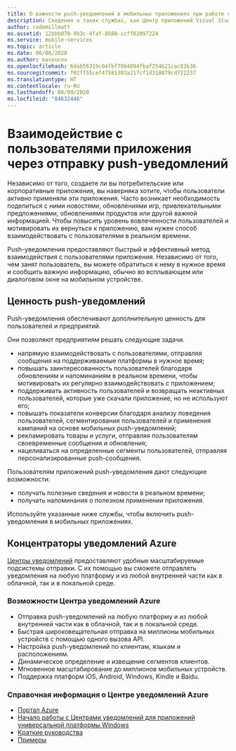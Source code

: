 ```yaml
---
title: О важности push-уведомлений в мобильных приложениях при работе с Центром приложений Visual Studio и Центрами уведомлений Azure
description: Сведения о таких службах, как Центр приложений Visual Studio, которые можно применить для взаимодействия с пользователями мобильных приложений.
author: codemillmatt
ms.assetid: 12bbb070-9b3c-4faf-8588-ccff02097224
ms.service: mobile-services
ms.topic: article
ms.date: 06/08/2020
ms.author: masoucou
ms.openlocfilehash: 6dab56319c04fbf7864094fbaf254621cac82b36
ms.sourcegitcommit: f02ff55cef47581303a217cf1d310879cd722237
ms.translationtype: HT
ms.contentlocale: ru-RU
ms.lasthandoff: 06/09/2020
ms.locfileid: "84632446"
---
```

# <a name="engage-with-your-application-users-by-sending-push-notifications"></a>Взаимодействие с пользователями приложения через отправку push-уведомлений

Независимо от того, создаете ли вы потребительские или корпоративные приложения, вы наверняка хотите, чтобы пользователи активно применяли эти приложения. Часто возникает необходимость поделиться с ними новостями, обновлениями игр, привлекательными предложениями, обновлениями продуктов или другой важной информацией. Чтобы повысить уровень вовлеченности пользователей и мотивировать их вернуться к приложению, вам нужен способ взаимодействовать с пользователями в реальном времени.

Push-уведомления предоставляют быстрый и эффективный метод взаимодействия с пользователями приложения. Независимо от того, чем занят пользователь, вы можете обратиться к нему в нужное время и сообщить важную информацию, обычно во всплывающем или диалоговом окне на мобильном устройстве.

## <a name="value-of-push-notifications"></a>Ценность push-уведомлений

Push-уведомления обеспечивают дополнительную ценность для пользователей и предприятий.

Они позволяют предприятиям решать следующие задачи.

- напрямую взаимодействовать с пользователями, отправляя сообщения на поддерживаемые платформы в нужное время;
- повышать заинтересованность пользователей благодаря обновлениям и напоминаниям в реальном времени, чтобы мотивировать их регулярно взаимодействовать с приложением;
- поддерживать активность пользователей и возвращать неактивных пользователей, которые уже скачали приложение, но не используют его;
- повышать показатели конверсии благодаря анализу поведения пользователей, сегментирования пользователей и применения кампаний на основе мобильных push-уведомлений;
- рекламировать товары и услуги, отправляя пользователям своевременные сообщения и обновления;
- нацеливаться на определенные сегменты пользователей, отправляя персонализированные push-сообщения.

Пользователям приложений push-уведомления дают следующие возможности:

- получать полезные сведения и новости в реальном времени;
- получать напоминания о полезном применении приложения.

Используйте указанные ниже службы, чтобы включить push-уведомления в мобильных приложениях.

## <a name="azure-notification-hubs"></a>Концентраторы уведомлений Azure

[Центры уведомлений](/azure/notification-hubs/notification-hubs-push-notification-overview) предоставляют удобные масштабируемые подсистемы отправки. С их помощью вы сможете отправлять уведомления на любую платформу и из любой внутренней части как в облачной, так и в локальной среде.

### <a name="azure-notification-hub-features"></a>Возможности Центра уведомлений Azure

- Отправка push-уведомлений на любую платформу и из любой внутренней части как в облачной, так и в локальной среде.
- Быстрая широковещательная отправка на миллионы мобильных устройств с помощью одного вызова API.
- Настройка push-уведомлений по клиентам, языкам и расположениям.
- Динамическое определение и извещение сегментов клиентов.
- Мгновенное масштабирование до миллионов мобильных устройств.
- Поддержка платформ iOS, Android, Windows, Kindle и Baidu.

### <a name="azure-notification-hub-references"></a>Справочная информация о Центре уведомлений Azure

- [Портал Azure](https://portal.azure.com) 
- [Начало работы с Центрами уведомлений для приложений универсальной платформы Windows](/azure/notification-hubs/)
- [Краткие руководства](/azure/notification-hubs/create-notification-hub-portal)
- [Примеры](/azure/notification-hubs/samples)
